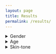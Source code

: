 ```yaml
---
layout: page
title: Results
permalink: /results/
---
```

<details>
  <summary>Gender</summary>



| Initial                                                               | Naive                                                                 | Smute                                                                 |
|-----------------------------------------------------------------------|-----------------------------------------------------------------------|-----------------------------------------------------------------------|
| <img src="/assets/graphs/initial/port_init_fitz_gen_cer.png .png"  /> | <img src="/assets/graphs/initial/port_init_fitz_gen_cer.png .png"  /> | <img src="/assets/graphs/initial/port_init_fitz_gen_cer.png .png"  /> |
| <img src="/assets/graphs/initial/port_init_gen_cer.png"  />           | <img src="/assets/graphs/naive/port_naive_large_cer.png"  />      | <img src="/assets/graphs/smote/port_smote_gender_cer.png"  />         |

</details>

<details>
  <summary>Age</summary>
  
  
| Initial                                                         | Naive                                                                | Smute                                                           |
|-----------------------------------------------------------------|----------------------------------------------------------------------|-----------------------------------------------------------------|
| <img src="/assets/graphs/initial/port_init_age_cer.png"  />     | <img src="/assets/graphs/naive/port_naive_age_cer.png"  />           | <img src="/assets/graphs/smote/port_smote_age_cer.png"  />      |
| <img src="/assets/graphs/initial/port_init_age+gen_cer.png"  /> | <img src="/assets/graphs/naive/port_naive_age_gen_distr_cer.png"  /> | <img src="/assets/graphs/smote/port_smote_gend+groups_cer.png "  /> |

</details>

<details>
  <summary>Skin-tone</summary>

| Initial                                                           | Naive                                                            | Smute                                                        |
|-------------------------------------------------------------------|------------------------------------------------------------------|--------------------------------------------------------------|
| <img src="/assets/graphs/initial/port_init_fitz_cer.png"  />      | <img src="/assets/graphs/naive/port_naive_fitz_cer.png.png"  />  | <img src="/assets/graphs/smote/port_smote_fitz_cer.png"  />  |
| <img src="/assets/graphs/initial/port_init_skintones_cer.png"  /> | <img src="/assets/graphs/naive/port_naive_skintones_cer.png"  /> | <img src="/assets/graphs/smote/port_smote_tones_cer.png"  /> |



  <table>
<thead>
  <tr>
    <th>Initial</th>
    <th>Naive</th>
    <th>Smute</th>
  </tr>
</thead>
<tbody>
  <tr>
    <td><img src="/assets/graphs/initial/port_init_fitz_cer.png"  /></td>
    <td><img src="/assets/graphs/naive/port_naive_fitz_cer.png.png"  /></td>
    <td><img src="/assets/graphs/smote/port_smote_fitz_cer.png"  /></td>
  </tr>
  <tr>
    <td><img src="/assets/graphs/initial/port_init_skintones_cer.png"  /></td>
    <td><img src="/assets/graphs/naive/port_naive_skintones_cer.png"  /></td>
    <td><img src="/assets/graphs/smote/port_smote_tones_cer.png"  /></td>
  </tr>
</tbody>
</table>

</details>

